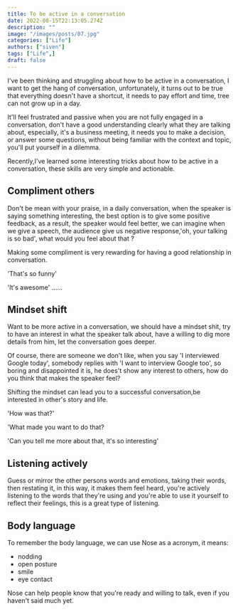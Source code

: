 ```yaml
---
title: To be active in a conversation
date: 2022-08-15T22:13:05.274Z
description: ""
image: "/images/posts/07.jpg"
categories: ["Life"]
authors: ["siven"]
tags: ["Life",]
draft: false
---
```


I've been thinking and struggling about how to be active in a conversation,
I want to get the hang of conversation, unfortunately, it turns out to be true that everything doesn't have a shortcut, it needs to pay effort and time, tree can not grow up in a day.

It'll feel frustrated and passive when you are not fully engaged in a conversation, don't have a good understanding clearly what they are talking about, especially, it's a business meeting, it needs you to make a decision, or answer some questions, without being familiar with the context and topic, you'll put yourself in a dilemma.

Recently,I've learned some interesting tricks about how to be active in a conversation, these skills are very simple and actionable.

## Compliment others

Don't be mean with your praise, in a daily conversation, when the speaker is saying something interesting, the best option is to give some positive feedback, as a result, the speaker would feel better, we can imagine when we give a speech, the audience give us negative response,'oh, your talking is so bad', what would you feel about that ?

Making some compliment is very rewarding for having a good relationship in conversation.

'That's so funny'

'It's awesome'
......

## Mindset shift

Want to be more active in a conversation, we should have a mindset shit, try to have an interest in what the speaker talk about, have a willing to dig more details from him, let the conversation goes deeper.

Of course, there are someone we don't like, when you say 'I interviewed Google today', somebody replies with 'I want to interview Google too', so boring and disappointed it is, he does't show any interest to others, how do you think that makes the speaker feel?

Shifting the mindset can lead you to a successful conversation,be interested in other's story and life.

'How was that?'

'What made you want to do that?

'Can you tell me more about that, it's so interesting'

## Listening actively

Guess or mirror the other persons words and emotions, taking their words, then restating it, in this way, it makes them feel heard, you're actively listening to the words that they're using and you're able to use it yourself to reflect their feelings, this is a great type of listening.

## Body language

To remember the body language, we can use Nose as a acronym, it means:

- nodding
- open posture
- smile
- eye contact

Nose can help people know that you're ready and willing to talk, even if you haven't said much yet.
